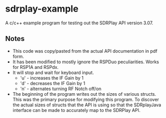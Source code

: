 # sdrplay-example
 
A c/c++ example program for testing out the SDRPlay API version 3.07.

## Notes
* This code was copy/pasted from the actual API documentation in pdf form.
* It has been modified to mostly ignore the RSPDuo peculiarities.  Works for RSP1A and RSPdx.
* It will stop and wait for keyboard input.
  * 'u' - increases the IF Gain by 1
  * 'd' - decreases the IF Gain by 1
  * 'n' - alternates turning RF Notch off/on
* The beginning of the program writes out the sizes of various structs.  This was the primary purpose
  for modifying this program.  To discover the actual sizes of structs that the API is using so that
  the SDRplayJava interface can be made to accurately map to the SDRPlay API.
